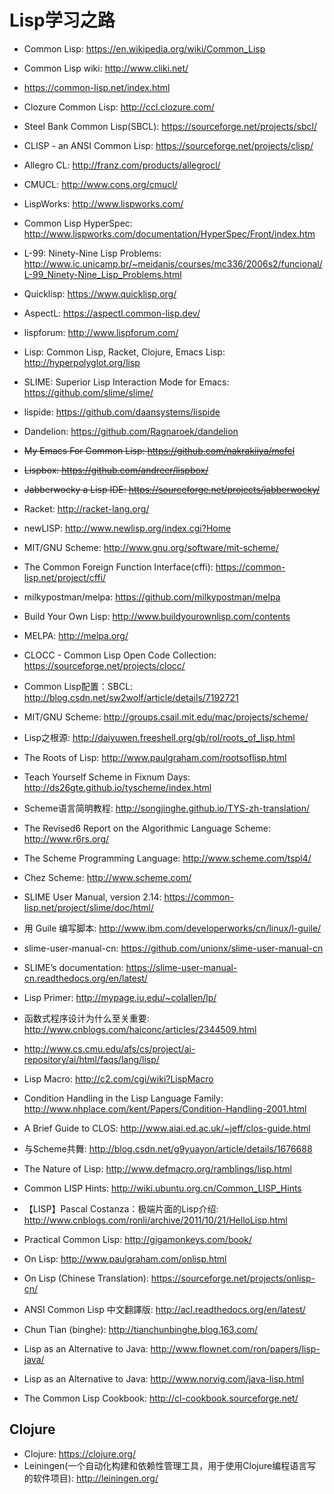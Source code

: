 # Lisp学习之路

* Common Lisp: <https://en.wikipedia.org/wiki/Common_Lisp>
* Common Lisp wiki: <http://www.cliki.net/>
* <https://common-lisp.net/index.html>

* Clozure Common Lisp: <http://ccl.clozure.com/>
* Steel Bank Common Lisp(SBCL): <https://sourceforge.net/projects/sbcl/>
* CLISP - an ANSI Common Lisp: <https://sourceforge.net/projects/clisp/>
* Allegro CL: <http://franz.com/products/allegrocl/>
* CMUCL: <http://www.cons.org/cmucl/>

* LispWorks: <http://www.lispworks.com/>
* Common Lisp HyperSpec: <http://www.lispworks.com/documentation/HyperSpec/Front/index.htm>

* L-99: Ninety-Nine Lisp Problems: <http://www.ic.unicamp.br/~meidanis/courses/mc336/2006s2/funcional/L-99_Ninety-Nine_Lisp_Problems.html>
* Quicklisp: <https://www.quicklisp.org/>
* AspectL: <https://aspectl.common-lisp.dev/>
* lispforum: <http://www.lispforum.com/>
* Lisp: Common Lisp, Racket, Clojure, Emacs Lisp: <http://hyperpolyglot.org/lisp>
* SLIME: Superior Lisp Interaction Mode for Emacs: <https://github.com/slime/slime/>
* lispide: <https://github.com/daansystems/lispide>
* Dandelion: <https://github.com/Ragnaroek/dandelion>
* ~~My Emacs For Common Lisp: <https://github.com/nakrakiiya/mefcl>~~
* ~~Lispbox: <https://github.com/andreer/lispbox/>~~
* ~~Jabberwocky a Lisp IDE: <https://sourceforge.net/projects/jabberwocky/>~~

* Racket: <http://racket-lang.org/>
* newLISP: <http://www.newlisp.org/index.cgi?Home>
* MIT/GNU Scheme: <http://www.gnu.org/software/mit-scheme/>
* The Common Foreign Function Interface(cffi): <https://common-lisp.net/project/cffi/>
* milkypostman/melpa: <https://github.com/milkypostman/melpa>
* Build Your Own Lisp: <http://www.buildyourownlisp.com/contents>
* MELPA: <http://melpa.org/>
* CLOCC - Common Lisp Open Code Collection: <https://sourceforge.net/projects/clocc/>
* Common Lisp配置：SBCL: <http://blog.csdn.net/sw2wolf/article/details/7192721>

* MIT/GNU Scheme: <http://groups.csail.mit.edu/mac/projects/scheme/>
* Lisp之根源: <http://daiyuwen.freeshell.org/gb/rol/roots_of_lisp.html>
* The Roots of Lisp: <http://www.paulgraham.com/rootsoflisp.html>
* Teach Yourself Scheme in Fixnum Days: <http://ds26gte.github.io/tyscheme/index.html>
* Scheme语言简明教程: <http://songjinghe.github.io/TYS-zh-translation/>
* The Revised6 Report on the Algorithmic Language Scheme: <http://www.r6rs.org/>
* The Scheme Programming Language: <http://www.scheme.com/tspl4/>
* Chez Scheme: <http://www.scheme.com/>
* SLIME User Manual, version 2.14: <https://common-lisp.net/project/slime/doc/html/>
* 用 Guile 编写脚本: <http://www.ibm.com/developerworks/cn/linux/l-guile/>
* slime-user-manual-cn: <https://github.com/unionx/slime-user-manual-cn>
* SLIME’s documentation: <https://slime-user-manual-cn.readthedocs.org/en/latest/>
* Lisp Primer: <http://mypage.iu.edu/~colallen/lp/>
* 函数式程序设计为什么至关重要: <http://www.cnblogs.com/haiconc/articles/2344509.html>
* <http://www.cs.cmu.edu/afs/cs/project/ai-repository/ai/html/faqs/lang/lisp/>
* Lisp Macro: <http://c2.com/cgi/wiki?LispMacro>
* Condition Handling in the Lisp Language Family: <http://www.nhplace.com/kent/Papers/Condition-Handling-2001.html>
* A Brief Guide to CLOS: <http://www.aiai.ed.ac.uk/~jeff/clos-guide.html>
* 与Scheme共舞: <http://blog.csdn.net/g9yuayon/article/details/1676688>
* The Nature of Lisp: <http://www.defmacro.org/ramblings/lisp.html>
* Common LISP Hints: <http://wiki.ubuntu.org.cn/Common_LISP_Hints>
* 【LISP】Pascal Costanza：极端片面的Lisp介绍: <http://www.cnblogs.com/ronli/archive/2011/10/21/HelloLisp.html>
* Practical Common Lisp: <http://gigamonkeys.com/book/>
* On Lisp: <http://www.paulgraham.com/onlisp.html>
* On Lisp (Chinese Translation): <https://sourceforge.net/projects/onlisp-cn/>
* ANSI Common Lisp 中文翻譯版: <http://acl.readthedocs.org/en/latest/>
* Chun Tian (binghe): <http://tianchunbinghe.blog.163.com/>
* Lisp as an Alternative to Java: <http://www.flownet.com/ron/papers/lisp-java/>
* Lisp as an Alternative to Java: <http://www.norvig.com/java-lisp.html>
* The Common Lisp Cookbook: <http://cl-cookbook.sourceforge.net/>

## Clojure

* Clojure: <https://clojure.org/>
* Leiningen(一个自动化构建和依赖性管理工具，用于使用Clojure编程语言写的软件项目): <http://leiningen.org/>
